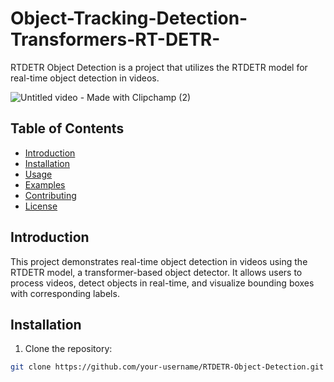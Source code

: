 # Object-Tracking-Detection-Transformers-RT-DETR-

RTDETR Object Detection is a project that utilizes the RTDETR model for real-time object detection in videos.

![Untitled video - Made with Clipchamp (2)](https://github.com/IJAMUL1/RANSAC-Point-Cloud-Plane-Fitting/assets/60096099/3a881f53-ec95-4bf9-b40f-d66a0e579557)


## Table of Contents
- [Introduction](#introduction)
- [Installation](#installation)
- [Usage](#usage)
- [Examples](#examples)
- [Contributing](#contributing)
- [License](#license)

## Introduction

This project demonstrates real-time object detection in videos using the RTDETR model, a transformer-based object detector. It allows users to process videos, detect objects in real-time, and visualize bounding boxes with corresponding labels.

## Installation

1. Clone the repository:

```bash
git clone https://github.com/your-username/RTDETR-Object-Detection.git
